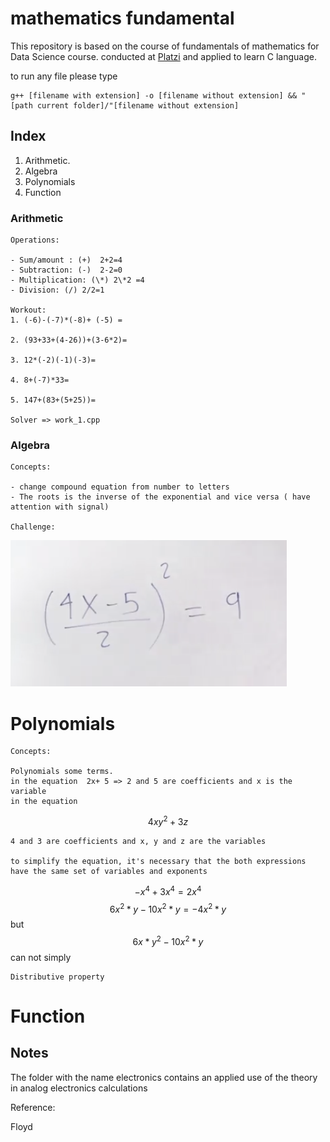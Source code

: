 # mathematics fundamental

This repository is based on the course of fundamentals of mathematics for Data Science course. conducted at [Platzi](https://platzi.com/cursos/fundamentos-matematicas/) and applied to learn C language.

to run any file please type 
```
g++ [filename with extension] -o [filename without extension] && "[path current folder]/"[filename without extension]
```


## Index

1. Arithmetic.
2. Algebra
3. Polynomials
4. Function

### Arithmetic

    Operations:

    - Sum/amount : (+)  2+2=4
    - Subtraction: (-)  2-2=0
    - Multiplication: (\*) 2\*2 =4
    - Division: (/) 2/2=1

    Workout:
    1. (-6)-(-7)*(-8)+ (-5) =

    2. (93+33+(4-26))+(3-6*2)=

    3. 12*(-2)(-1)(-3)=

    4. 8+(-7)*33=

    5. 147+(83+(5+25))=

    Solver => work_1.cpp

### Algebra

    Concepts:

    - change compound equation from number to letters
    - The roots is the inverse of the exponential and vice versa ( have attention with signal)

    Challenge:
<img src= "images/challenge_1.png">


# Polynomials
    Concepts:

    Polynomials some terms.
    in the equation  2x+ 5 => 2 and 5 are coefficients and x is the variable
    in the equation 
$$ 4xy^2 +3z $$

    4 and 3 are coefficients and x, y and z are the variables

    to simplify the equation, it's necessary that the both expressions have the same set of variables and exponents

$$ -x^4 + 3x^4  = 2x^4 $$
$$ 6x^2*y - 10x^2*y  = -4x^2*y $$
    but
$$ 6x*y^2 - 10x^2*y$$
    can not simply 

    Distributive property


# Function


## Notes
The folder with the name electronics contains an applied use of the theory in analog electronics calculations

Reference:

Floyd 